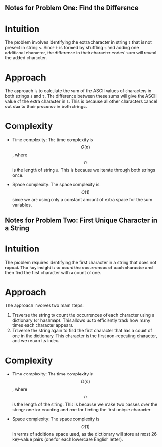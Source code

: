 ## **Notes for Problem One: Find the Difference**

# Intuition
The problem involves identifying the extra character in string `t` that is not present in string `s`. Since `t` is formed by shuffling `s` and adding one additional character, the difference in their character codes' sum will reveal the added character.

# Approach
The approach is to calculate the sum of the ASCII values of characters in both strings `s` and `t`. The difference between these sums will give the ASCII value of the extra character in `t`. This is because all other characters cancel out due to their presence in both strings.

# Complexity
- Time complexity:
  The time complexity is $$O(n)$$, where $$n$$ is the length of string `s`. This is because we iterate through both strings once.

- Space complexity:
  The space complexity is $$O(1)$$ since we are using only a constant amount of extra space for the sum variables.

## **Notes for Problem Two: First Unique Character in a String**

# Intuition
The problem requires identifying the first character in a string that does not repeat. The key insight is to count the occurrences of each character and then find the first character with a count of one.

# Approach
The approach involves two main steps:
1. Traverse the string to count the occurrences of each character using a dictionary (or hashmap). This allows us to efficiently track how many times each character appears.
2. Traverse the string again to find the first character that has a count of one in the dictionary. This character is the first non-repeating character, and we return its index.

# Complexity
- Time complexity:
  The time complexity is $$O(n)$$, where $$n$$ is the length of the string. This is because we make two passes over the string: one for counting and one for finding the first unique character.

- Space complexity:
  The space complexity is $$O(1)$$ in terms of additional space used, as the dictionary will store at most 26 key-value pairs (one for each lowercase English letter).
